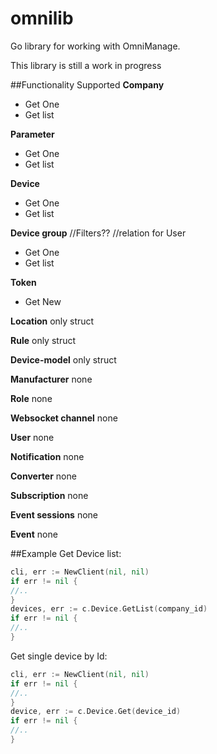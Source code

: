 # omnilib
Go library for working with OmniManage.

This library is still a work in progress

##Functionality Supported
**Company**
- Get One
- Get list

**Parameter**
- Get One
- Get list

**Device**
- Get One
- Get list

**Device group**
//Filters??
//relation for User
- Get One
- Get list

**Token**
- Get New

**Location**
only struct

**Rule**
only struct

**Device-model**
only struct

**Manufacturer**
none

**Role**
none

**Websocket channel**
none

**User**
none

**Notification**
none

**Converter**
none

**Subscription**
none

**Event sessions**
none

**Event**
none


##Example
Get Device list:
```go
cli, err := NewClient(nil, nil)
if err != nil {
//..
}
devices, err := c.Device.GetList(company_id)
if err != nil {
//..
}
```
Get single device by Id:
```go
cli, err := NewClient(nil, nil)
if err != nil {
//..
}
device, err := c.Device.Get(device_id)
if err != nil {
//..
}
```


